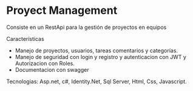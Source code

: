 # Proyect Management

Consiste en un RestApi para la gestión de proyectos en equipos

Características

- Manejo de proyectos, usuarios, tareas comentarios y categorías.
- Manejo de seguridad con login y registro y autenticacion con JWT y Autorizacion con Roles.
- Documentacion con swagger

Tecnologias: Asp.net, c#, Identity.Net, Sql Server, Html, Css, Javascript.
